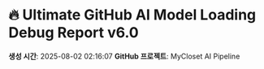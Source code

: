 # 🔥 Ultimate GitHub AI Model Loading Debug Report v6.0

**생성 시간**: 2025-08-02 02:16:07
**GitHub 프로젝트**: MyCloset AI Pipeline
